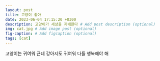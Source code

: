 ```yaml
---
layout: post
title: 고양이 좋아
date: 2023-06-04 17:15:20 +0300
description: 고양이가 세상을 지배한다 # Add post description (optional)
img: cat.jpg # Add image post (optional)
fig-caption: # Add figcaption (optional)
tags: [cat]
---
```

고양이는 귀여워
근데 강아지도 귀여워
다들 행복해야 해
